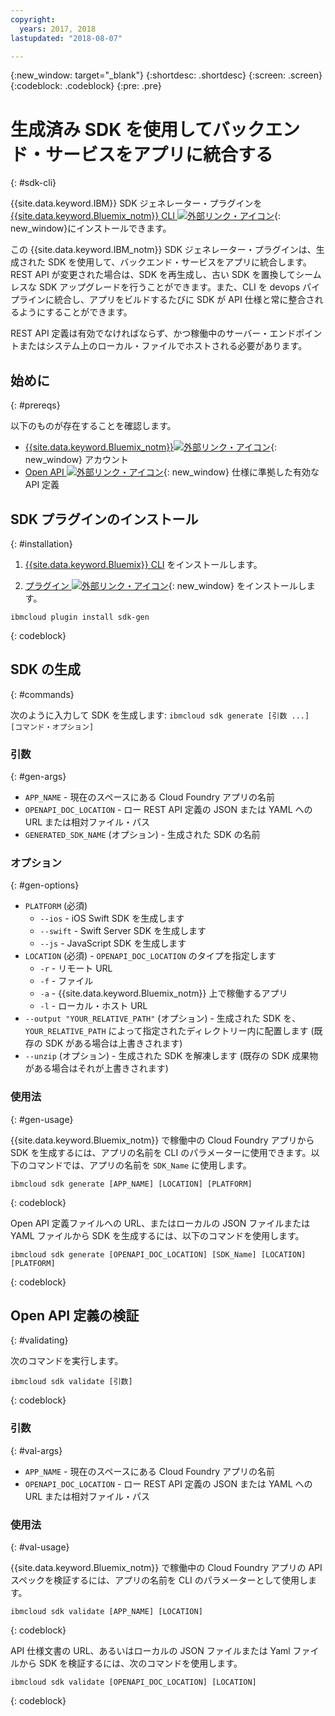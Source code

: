 ```yaml
---
copyright:
  years: 2017, 2018
lastupdated: "2018-08-07"

---
```


{:new_window: target="_blank"}
{:shortdesc: .shortdesc}
{:screen: .screen}
{:codeblock: .codeblock}
{:pre: .pre}

# 生成済み SDK を使用してバックエンド・サービスをアプリに統合する
{: #sdk-cli}

{{site.data.keyword.IBM}} SDK ジェネレーター・プラグインを [{{site.data.keyword.Bluemix_notm}} CLI ![外部リンク・アイコン](../../icons/launch-glyph.svg "外部リンク・アイコン")](/docs/cli/reference/bluemix_cli/index.html){: new_window}にインストールできます。

この {{site.data.keyword.IBM_notm}} SDK ジェネレーター・プラグインは、生成された SDK を使用して、バックエンド・サービスをアプリに統合します。REST API が変更された場合は、SDK を再生成し、古い SDK を置換してシームレスな SDK アップグレードを行うことができます。また、CLI を devops パイプラインに統合し、アプリをビルドするたびに SDK が API 仕様と常に整合されるようにすることができます。

REST API 定義は有効でなければならず、かつ稼働中のサーバー・エンドポイントまたはシステム上のローカル・ファイルでホストされる必要があります。 

## 始めに
{: #prereqs}

以下のものが存在することを確認します。

* [{{site.data.keyword.Bluemix_notm}}![外部リンク・アイコン](../../icons/launch-glyph.svg "外部リンク・アイコン")](http://bluemix.net){: new_window} アカウント
* [Open API ![外部リンク・アイコン](../../icons/launch-glyph.svg "外部リンク・アイコン")](https://www.openapis.org/){: new_window} 仕様に準拠した有効な API 定義

## SDK プラグインのインストール
{: #installation}

1. [{{site.data.keyword.Bluemix}} CLI](/docs/cli/reference/bluemix_cli/get_started.html) をインストールします。

2. [プラグイン ![外部リンク・アイコン](../../icons/launch-glyph.svg "外部リンク・アイコン")](/docs/cli/reference/bluemix_cli/index.html#install_plug-in){: new_window} をインストールします。

  ```
  ibmcloud plugin install sdk-gen
  ```
  {: codeblock}

## SDK の生成
{: #commands}

次のように入力して SDK を生成します: `ibmcloud sdk generate [引数 ...] [コマンド・オプション]`

### 引数
{: #gen-args}

* `APP_NAME` - 現在のスペースにある Cloud Foundry アプリの名前
* `OPENAPI_DOC_LOCATION` - ロー REST API 定義の JSON または YAML への URL または相対ファイル・パス
* `GENERATED_SDK_NAME` (オプション) - 生成された SDK の名前

### オプション
{: #gen-options}

* `PLATFORM` (必須)
   * `--ios` - iOS Swift SDK を生成します
   * `--swift` - Swift Server SDK を生成します
   * `--js` - JavaScript SDK を生成します
* `LOCATION` (必須) - `OPENAPI_DOC_LOCATION` のタイプを指定します
   * `-r` - リモート URL
   * `-f` - ファイル
   * `-a` - {{site.data.keyword.Bluemix_notm}} 上で稼働するアプリ
   * `-l` - ローカル・ホスト URL
* `--output "YOUR_RELATIVE_PATH"` (オプション) - 生成された SDK を、`YOUR_RELATIVE_PATH` によって指定されたディレクトリー内に配置します (既存の SDK がある場合は上書きされます)
* `--unzip` (オプション) - 生成された SDK を解凍します (既存の SDK 成果物がある場合はそれが上書きされます)

### 使用法
{: #gen-usage}

{{site.data.keyword.Bluemix_notm}} で稼働中の Cloud Foundry アプリから SDK を生成するには、アプリの名前を CLI のパラメーターに使用できます。以下のコマンドでは、アプリの名前を `SDK_Name` に使用します。

```
ibmcloud sdk generate [APP_NAME] [LOCATION] [PLATFORM]
```
{: codeblock}

Open API 定義ファイルへの URL、またはローカルの JSON ファイルまたは YAML ファイルから SDK を生成するには、以下のコマンドを使用します。

```
ibmcloud sdk generate [OPENAPI_DOC_LOCATION] [SDK_Name] [LOCATION] [PLATFORM]
```
{: codeblock}

## Open API 定義の検証
{: #validating}

次のコマンドを実行します。
```
ibmcloud sdk validate [引数]
```
{: codeblock}

### 引数
{: #val-args}

* `APP_NAME` - 現在のスペースにある Cloud Foundry アプリの名前
* `OPENAPI_DOC_LOCATION` - ロー REST API 定義の JSON または YAML への URL または相対ファイル・パス

### 使用法
{: #val-usage}

{{site.data.keyword.Bluemix_notm}} で稼働中の Cloud Foundry アプリの API スペックを検証するには、アプリの名前を CLI のパラメーターとして使用します。
```
ibmcloud sdk validate [APP_NAME] [LOCATION]
```
{: codeblock}

API 仕様文書の URL、あるいはローカルの JSON ファイルまたは Yaml ファイルから SDK を検証するには、次のコマンドを使用します。
```
ibmcloud sdk validate [OPENAPI_DOC_LOCATION] [LOCATION]
```
{: codeblock}
